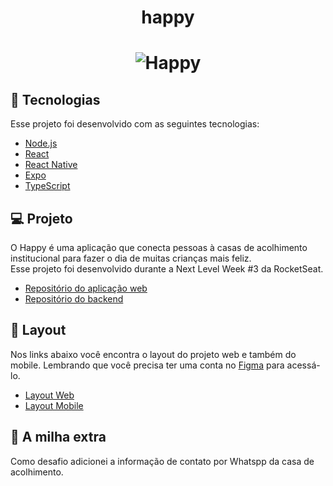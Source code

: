 <h1 align="center">
  happy
</h1>

<h1 align="center">
    <img alt="Happy" title="Happy" src="https://user-images.githubusercontent.com/34426848/96391113-04e3d380-118e-11eb-8617-788ee5b8b9a6.png" />
</h1>

## 🚀 Tecnologias

Esse projeto foi desenvolvido com as seguintes tecnologias:

- [Node.js](https://nodejs.org/en/)
- [React](https://reactjs.org)
- [React Native](https://facebook.github.io/react-native/)
- [Expo](https://expo.io/)
- [TypeScript](https://www.typescriptlang.org/)

## 💻 Projeto

O Happy é uma aplicação que conecta pessoas à casas de acolhimento institucional para fazer o dia de muitas crianças mais feliz.<br />
Esse projeto foi desenvolvido durante a Next Level Week #3 da RocketSeat.

- [Repositório do aplicação web](https://github.com/daniloamsilva/happy_web)
- [Repositório do backend](https://github.com/daniloamsilva/happy_backend)

## 🔖 Layout

Nos links abaixo você encontra o layout do projeto web e também do mobile. Lembrando que você precisa ter uma conta no [Figma](http://figma.com/) para acessá-lo.

- [Layout Web](https://www.figma.com/file/mDEbnoojksG4w8sOxmudh3/Happy-Web)
- [Layout Mobile](https://www.figma.com/file/X27FfVxAgy9f5IFa7ONlph/Happy-Mobile)

## 🧠 A milha extra

Como desafio adicionei a informação de contato por Whatspp da casa de acolhimento.
